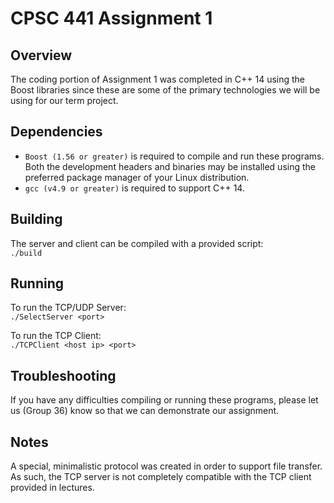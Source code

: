 # CPSC 441 Assignment 1

## Overview
The coding portion of Assignment 1 was completed in C++ 14 using the Boost libraries since these are some of the primary technologies we will be using for our term project.

## Dependencies
- `Boost (1.56 or greater)` is required to compile and run these programs. Both the development headers and binaries may be installed using the preferred package manager of your Linux distribution.
- `gcc (v4.9 or greater)` is required to support C++ 14.

## Building
The server and client can be compiled with a provided script:<br>
`./build`

## Running
To run the TCP/UDP Server:<br>
`./SelectServer <port>`

To run the TCP Client:<br>
`./TCPClient <host ip> <port>`

## Troubleshooting
If you have any difficulties compiling or running these programs, please let us (Group 36) know so that we can demonstrate our assignment.

## Notes
A special, minimalistic protocol was created in order to support file transfer. As such, the TCP server is not completely compatible with the TCP client provided in lectures.

